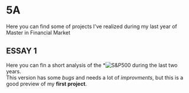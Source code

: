 # 5A
Here you can find some of projects I've realized during my last year of Master in Financial Market

## ESSAY 1
  Here you can fin a short analysis of the *![S&P500](https://nbviewer.jupyter.org/github/ZoziLaMalice/5A/blob/master/Quantitative%20Finance/ESSAY%201/essay_1.ipynb) during the last two years.  
  This version has some *bugs* and needs a lot of *improvments*, but this is a good preview of my **first project**.


